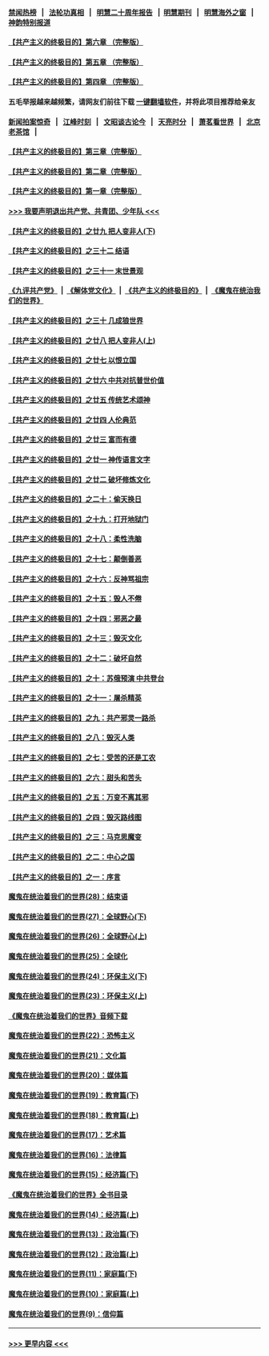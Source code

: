 #### [禁闻热榜](热点新闻.md?=0)  &nbsp;&nbsp;|&nbsp;&nbsp; [法轮功真相](https://github.com/gfw-breaker/truth/blob/master/README.md?=0) &nbsp;&nbsp;|&nbsp;&nbsp; [明慧二十周年报告](https://github.com/gfw-breaker/mh-reports/blob/master/README.md?=0) &nbsp;&nbsp;|&nbsp;&nbsp;[明慧期刊](https://github.com/gfw-breaker/mh-qikan) &nbsp;&nbsp;|&nbsp;&nbsp; [明慧海外之窗](https://github.com/gfw-breaker/mh-news/blob/master/README.md?=0) &nbsp;&nbsp;|&nbsp;&nbsp; [神韵特别报道](https://github.com/gfw-breaker/mh-news/blob/master/shenyun.md?=0)
#### [【共产主义的终极目的】第六章 （完整版）](../pages/nsc422/n11428913.md?t=03170402) 
#### [【共产主义的终极目的】第五章 （完整版）](../pages/nsc422/n11428912.md?t=03170402) 
#### [【共产主义的终极目的】第四章 （完整版）](../pages/nsc422/n11428907.md?t=03170402) 
#### 五毛举报越来越频繁，请网友们前往下载 [一键翻墙软件](https://github.com/gfw-breaker/ssr-accounts)，并将此项目推荐给亲友
#### [新闻拍案惊奇](https://github.com/gfw-breaker/banned-news/blob/master/pages/link4.md) &nbsp;&nbsp;|&nbsp;&nbsp; [江峰时刻](https://github.com/gfw-breaker/banned-news/blob/master/pages/link4.md) &nbsp;&nbsp;|&nbsp;&nbsp; [文昭谈古论今](https://github.com/gfw-breaker/banned-news/blob/master/pages/link4.md) &nbsp;&nbsp;|&nbsp;&nbsp; [天亮时分](https://github.com/gfw-breaker/banned-news/blob/master/pages/link4.md) &nbsp;&nbsp;|&nbsp;&nbsp; [萧茗看世界](https://github.com/gfw-breaker/banned-news/blob/master/pages/link4.md) &nbsp;&nbsp;|&nbsp;&nbsp; [北京老茶馆](https://github.com/gfw-breaker/banned-news/blob/master/pages/link4.md) &nbsp;&nbsp;|&nbsp;&nbsp; 
#### [【共产主义的终极目的】第三章（完整版）](../pages/nsc422/n11428848.md?t=03170402) 
#### [【共产主义的终极目的】第二章（完整版）](../pages/nsc422/n11428831.md?t=03170402) 
#### [【共产主义的终极目的】第一章（完整版）](../pages/nsc422/n11417651.md?t=03170402) 
#### [>>> 我要声明退出共产党、共青团、少年队 <<<](https://github.com/begood0513/goodnews/blob/master/quit/letter.md) 
#### [【共产主义的终极目的】之廿九 把人变非人(下)](../pages/nsc422/n11344140.md?t=03170402) 
#### [【共产主义的终极目的】之三十二 结语](../pages/nsc422/n11360535.md?t=03170402) 
#### [【共产主义的终极目的】之三十一 末世景观](../pages/nsc422/n11351129.md?t=03170402) 
#### [《九评共产党》](https://github.com/begood0513/9ping.md/blob/master/README.md) &nbsp;|&nbsp; [《解体党文化》](../../../../jtdwh.md/blob/master/README.md)  &nbsp;|&nbsp; [《共产主义的终极目的》](../../../../gczydzjmd.md/blob/master/README.md) &nbsp;|&nbsp; [《魔鬼在统治我们的世界》](../../../../mgztzwmdsj.md/blob/master/README.md) 
#### [【共产主义的终极目的】之三十 几成狼世界](../pages/nsc422/n11348280.md?t=03170402) 
#### [【共产主义的终极目的】之廿八 把人变非人(上)](../pages/nsc422/n11340492.md?t=03170402) 
#### [【共产主义的终极目的】之廿七 以恨立国](../pages/nsc422/n11336944.md?t=03170402) 
#### [【共产主义的终极目的】之廿六 中共对抗普世价值](../pages/nsc422/n11324785.md?t=03170402) 
#### [【共产主义的终极目的】之廿五 传统艺术颂神](../pages/nsc422/n11296396.md?t=03170402) 
#### [【共产主义的终极目的】之廿四 人伦典范](../pages/nsc422/n11296397.md?t=03170402) 
#### [【共产主义的终极目的】之廿三 富而有德](../pages/nsc422/n11283598.md?t=03170402) 
#### [【共产主义的终极目的】之廿一 神传语言文字](../pages/nsc422/n11263265.md?t=03170402) 
#### [【共产主义的终极目的】之廿二 破坏修炼文化](../pages/nsc422/n11245728.md?t=03170402) 
#### [【共产主义的终极目的】之二十：偷天换日](../pages/nsc422/n11238846.md?t=03170402) 
#### [【共产主义的终极目的】之十九：打开地狱门](../pages/nsc422/n11206376.md?t=03170402) 
#### [【共产主义的终极目的】之十八：柔性洗脑](../pages/nsc422/n11199994.md?t=03170402) 
#### [【共产主义的终极目的】之十七：颠倒善恶](../pages/nsc422/n11179782.md?t=03170402) 
#### [【共产主义的终极目的】之十六：反神骂祖宗](../pages/nsc422/n11166798.md?t=03170402) 
#### [【共产主义的终极目的】之十五：毁人不倦](../pages/nsc422/n11166792.md?t=03170402) 
#### [【共产主义的终极目的】之十四：邪恶之最](../pages/nsc422/n11150249.md?t=03170402) 
#### [【共产主义的终极目的】之十三：毁灭文化](../pages/nsc422/n11135227.md?t=03170402) 
#### [【共产主义的终极目的】之十二：破坏自然](../pages/nsc422/n11135214.md?t=03170402) 
#### [【共产主义的终极目的】之十：苏俄预演 中共登台](../pages/nsc422/n11118424.md?t=03170402) 
#### [【共产主义的终极目的】之十一：屠杀精英](../pages/nsc422/n11118442.md?t=03170402) 
#### [【共产主义的终极目的】之九：共产邪灵一路杀](../pages/nsc422/n11114139.md?t=03170402) 
#### [【共产主义的终极目的】之八：毁灭人类](../pages/nsc422/n11108503.md?t=03170402) 
#### [【共产主义的终极目的】之七：受苦的还是工农](../pages/nsc422/n11101809.md?t=03170402) 
#### [【共产主义的终极目的】之六：甜头和苦头](../pages/nsc422/n11096971.md?t=03170402) 
#### [【共产主义的终极目的】之五：万变不离其邪](../pages/nsc422/n11091285.md?t=03170402) 
#### [【共产主义的终极目的】之四：毁灭路线图](../pages/nsc422/n11086284.md?t=03170402) 
#### [【共产主义的终极目的】之三：马克思魔变](../pages/nsc422/n11061941.md?t=03170402) 
#### [【共产主义的终极目的】之二：中心之国](../pages/nsc422/n11047728.md?t=03170402) 
#### [【共产主义的终极目的】之一：序言](../pages/nsc422/n11086077.md?t=03170402) 
#### [魔鬼在统治着我们的世界(28)：结束语](../pages/nsc422/n10936246.md?t=03170402) 
#### [魔鬼在统治着我们的世界(27)：全球野心(下)](../pages/nsc422/n10928319.md?t=03170402) 
#### [魔鬼在统治着我们的世界(26)：全球野心(上)](../pages/nsc422/n10900318.md?t=03170402) 
#### [魔鬼在统治着我们的世界(25)：全球化](../pages/nsc422/n10788205.md?t=03170402) 
#### [魔鬼在统治着我们的世界(24)：环保主义(下)](../pages/nsc422/n10695307.md?t=03170402) 
#### [魔鬼在统治着我们的世界(23)：环保主义(上)](../pages/nsc422/n10688613.md?t=03170402) 
#### [《魔鬼在统治着我们的世界》音频下载](../pages/nsc422/n10635553.md?t=03170402) 
#### [魔鬼在统治着我们的世界(22)：恐怖主义](../pages/nsc422/n10614727.md?t=03170402) 
#### [魔鬼在统治着我们的世界(21)：文化篇](../pages/nsc422/n10597706.md?t=03170402) 
#### [魔鬼在统治着我们的世界(20)：媒体篇](../pages/nsc422/n10586579.md?t=03170402) 
#### [魔鬼在统治着我们的世界(19)：教育篇(下)](../pages/nsc422/n10564808.md?t=03170402) 
#### [魔鬼在统治着我们的世界(18)：教育篇(上)](../pages/nsc422/n10526970.md?t=03170402) 
#### [魔鬼在统治着我们的世界(17)：艺术篇](../pages/nsc422/n10499093.md?t=03170402) 
#### [魔鬼在统治着我们的世界(16)：法律篇](../pages/nsc422/n10485969.md?t=03170402) 
#### [魔鬼在统治着我们的世界(15)：经济篇(下)](../pages/nsc422/n10469975.md?t=03170402) 
#### [《魔鬼在统治着我们的世界》全书目录](../pages/nsc422/n10464261.md?t=03170402) 
#### [魔鬼在统治着我们的世界(14)：经济篇(上)](../pages/nsc422/n10457370.md?t=03170402) 
#### [魔鬼在统治着我们的世界(13)：政治篇(下)](../pages/nsc422/n10448270.md?t=03170402) 
#### [魔鬼在统治着我们的世界(12)：政治篇(上)](../pages/nsc422/n10444576.md?t=03170402) 
#### [魔鬼在统治着我们的世界(11)：家庭篇(下)](../pages/nsc422/n10440961.md?t=03170402) 
#### [魔鬼在统治着我们的世界(10)：家庭篇(上)](../pages/nsc422/n10435448.md?t=03170402) 
#### [魔鬼在统治着我们的世界(9)：信仰篇](../pages/nsc422/n10432159.md?t=03170402) 

----
#### [ >>> 更早内容 <<< ](../indexes/nsc422-earlier.md)
